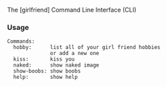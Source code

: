The [girlfriend] Command Line Interface (CLI)

### Usage

```
Commands:
  hobby:      list all of your girl friend hobbies 
              or add a new one
  kiss:       kiss you
  naked:      show naked image
  show-boobs: show boobs
  help:       show help
```